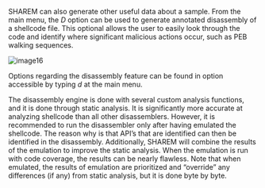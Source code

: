 SHAREM can also generate other useful data about a sample. From the main menu, the _D_ option can be used to generate annotated disassembly of a shellcode file. This optional allows the user to easily look through the code and identify where significant malicious actions occur, such as PEB walking sequences.

![image16](https://user-images.githubusercontent.com/114108866/192051783-bfad86c0-ff12-41f5-a2ff-ac86ccdd4ef2.png)

Options regarding the disassembly feature can be found in option accessible by typing _d_ at the main menu.

The disassembly engine is done with several custom analysis functions, and it is done through static analysis. It is significantly more accurate at analyzing shellcode than all other disassemblers. However, it is recommended to run the disassembler only after having emulated the shellcode. The reason why is that API’s that are identified can then be identified in the disassembly. Additionally, SHAREM will combine the results of the emulation to improve the static analysis. When the emulation is run with code coverage, the results can be nearly flawless. Note that when emulated, the results of emulation are prioritized and “override” any differences (if any) from static analysis, but it is done byte by byte. 